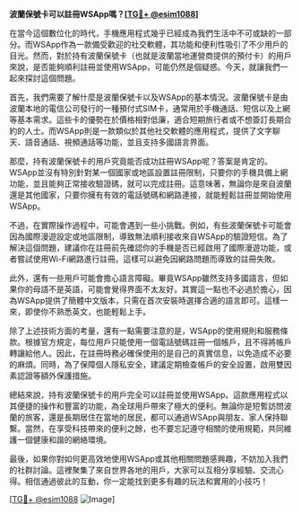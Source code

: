**波蘭保號卡可以註冊WSApp嗎？[[TG💪+ @esim1088](https://t.me/s/esim1088)]**

在當今這個數位化的時代，手機應用程式幾乎已經成為我們生活中不可或缺的一部分。而WSApp作為一款備受歡迎的社交軟體，其功能和便利性吸引了不少用戶的目光。然而，對於持有波蘭保號卡（也就是波蘭當地運營商提供的預付卡）的用戶來說，是否能夠順利註冊並使用WSApp，可能仍然是個疑惑。今天，就讓我們一起來探討這個問題。

首先，我們需要了解什麼是波蘭保號卡以及WSApp的基本情況。波蘭保號卡是由波蘭本地的電信公司發行的一種預付式SIM卡，通常用於手機通話、短信以及上網等基本需求。這些卡的優勢在於價格相對低廉，適合短期旅行者或不想簽訂長期合約的人士。而WSApp則是一款類似於其他社交軟體的應用程式，提供了文字聊天、語音通話、視頻通話等功能，並且支持多國語言界面。

那麼，持有波蘭保號卡的用戶究竟能否成功註冊WSApp呢？答案是肯定的。WSApp並沒有特別針對某一個國家或地區設置註冊限制，只要你的手機具備上網功能，並且能夠正常接收驗證碼，就可以完成註冊。這意味著，無論你是來自波蘭還是其他國家，只要你擁有有效的電話號碼和網路連接，就能輕鬆註冊並開始使用WSApp。

不過，在實際操作過程中，可能會遇到一些小挑戰。例如，有些波蘭保號卡可能會因為國際漫遊設定或地區限制，導致無法順利接收來自WSApp的驗證短信。為了解決這個問題，建議你在註冊前先確認你的手機是否已經啟用了國際漫遊功能，或者嘗試使用Wi-Fi網路進行註冊。這樣可以避免因網路問題而導致的註冊失敗。

此外，還有一些用戶可能會擔心語言障礙。畢竟WSApp雖然支持多國語言，但如果你的母語不是英語，可能會覺得界面不太友好。其實這一點也不必過於擔心，因為WSApp提供了簡體中文版本，只需在首次安裝時選擇合適的語言即可。這樣一來，即使你不熟悉英文，也能輕鬆上手。

除了上述技術方面的考量，還有一點需要注意的是，WSApp的使用規則和服務條款。根據官方規定，每位用戶只能使用一個電話號碼註冊一個帳戶，且不得將帳戶轉讓給他人。因此，在註冊時務必確保使用的是自己的真實信息，以免造成不必要的麻煩。同時，為了保障個人隱私安全，建議定期檢查帳戶的安全設置，啟用雙因素認證等額外保護措施。

總結來說，持有波蘭保號卡的用戶完全可以註冊並使用WSApp。這款應用程式以其便捷的操作和豐富的功能，為全球用戶帶來了極大的便利。無論你是短暫訪問波蘭的旅客，還是長期居住在當地的居民，都可以通過WSApp與朋友、家人保持聯繫。當然，在享受科技帶來的便利之餘，也不要忘記遵守相關的使用規範，共同維護一個健康和諧的網絡環境。

最後，如果你對如何更高效地使用WSApp或其他相關問題感興趣，不妨加入我們的社群討論。這裡聚集了來自世界各地的用戶，大家可以互相分享經驗、交流心得。相信通過彼此的互動，你一定能找到更多有趣的玩法和實用的小技巧！

[[TG💪+ @esim1088](https://t.me/s/esim1088) ![Image](https://i.postimg.cc/4NQfJmqS/Snipaste-2025-05-13-00-14-12.png)]